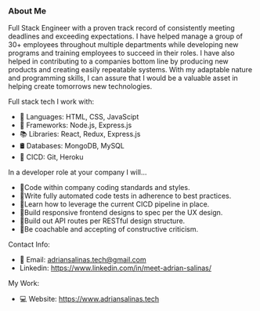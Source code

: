 ### About Me

Full Stack Engineer with a proven track record of consistently meeting deadlines and exceeding expectations. I have helped manage a group of 30+ employees throughout multiple departments while developing new programs and training employees to succeed in their roles. I have also helped in contributing to a companies bottom line by producing new products and creating easily repeatable systems. With my adaptable nature and programming skills, I can assure that I would be a valuable asset in helping create tomorrows new technologies. 

Full stack tech I work with:
- 📃 Languages:  HTML, CSS, JavaScipt
- 📗 Frameworks: Node.js, Express.js
- 📚 Libraries: React, Redux, Express.js
- 🛢 Databases: MongoDB, MySQL
- 🔣 CICD: Git, Heroku

In a developer role at your company I will…
- 🔸Code within company coding standards and styles.
- 🔹Write fully automated code tests in adherence to best practices.
- 🔸Learn how to leverage the current CICD pipeline in place.
- 🔹Build responsive frontend designs to spec per the UX design.
- 🔸Build out API routes per RESTful design structure.
- 🔹Be coachable and accepting of constructive criticism.

Contact Info:
- 📧 Email: adriansalinas.tech@gmail.com
- Linkedin: https://www.linkedin.com/in/meet-adrian-salinas/

My Work:
- 💻 Website: https://www.adriansalinas.tech
